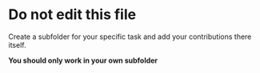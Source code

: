 # Do not edit this file

Create a subfolder for your specific task and add your contributions there itself.

**You should only work in your own subfolder**
